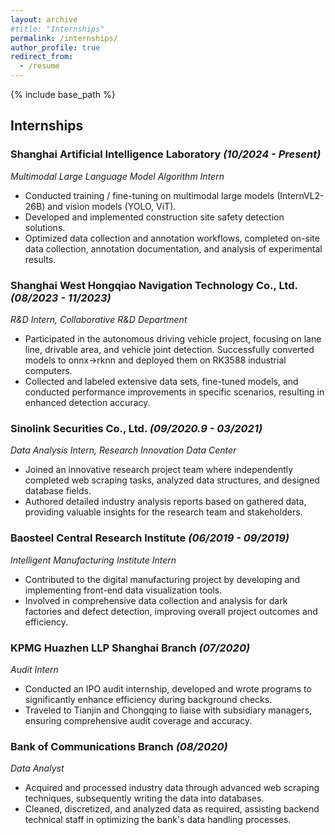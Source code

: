 ```yaml
---
layout: archive
#title: "Internships"
permalink: /internships/
author_profile: true
redirect_from:
  - /resume
---
```

{% include base_path %}

## Internships

### Shanghai Artificial Intelligence Laboratory _(10/2024 - Present)_
_Multimodal Large Language Model Algorithm Intern_
- Conducted training / fine-tuning on multimodal large models (InternVL2-26B) and vision models (YOLO, ViT).
- Developed and implemented construction site safety detection solutions.
- Optimized data collection and annotation workflows, completed on-site data collection, annotation documentation, and analysis of experimental results.
    
### Shanghai West Hongqiao Navigation Technology Co., Ltd. _(08/2023 - 11/2023)_
_R&D Intern, Collaborative R&D Department_
- Participated in the autonomous driving vehicle project, focusing on lane line, drivable area, and vehicle joint detection. Successfully converted models to onnx->rknn and deployed them on RK3588 industrial computers.
- Collected and labeled extensive data sets, fine-tuned models, and conducted performance improvements in specific scenarios, resulting in enhanced detection accuracy.

### Sinolink Securities Co., Ltd. _(09/2020.9 - 03/2021)_
_Data Analysis Intern, Research Innovation Data Center_
- Joined an innovative research project team where independently completed web scraping tasks, analyzed data structures, and designed database fields.
- Authored detailed industry analysis reports based on gathered data, providing valuable insights for the research team and stakeholders.

### Baosteel Central Research Institute _(06/2019 - 09/2019)_
_Intelligent Manufacturing Institute Intern_
- Contributed to the digital manufacturing project by developing and implementing front-end data visualization tools.
- Involved in comprehensive data collection and analysis for dark factories and defect detection, improving overall project outcomes and efficiency.

### KPMG Huazhen LLP Shanghai Branch _(07/2020)_
_Audit Intern_
- Conducted an IPO audit internship, developed and wrote programs to significantly enhance efficiency during background checks.
- Traveled to Tianjin and Chongqing to liaise with subsidiary managers, ensuring comprehensive audit coverage and accuracy.

### Bank of Communications Branch _(08/2020)_
_Data Analyst_
- Acquired and processed industry data through advanced web scraping techniques, subsequently writing the data into databases.
- Cleaned, discretized, and analyzed data as required, assisting backend technical staff in optimizing the bank's data handling processes.
